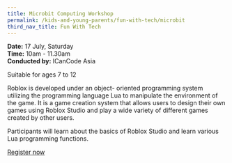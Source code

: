 ```yaml
---
title: Microbit Computing Workshop
permalink: /kids-and-young-parents/fun-with-tech/microbit
third_nav_title: Fun With Tech
---
```


**Date:** 17 July, Saturday  
**Time:** 10am - 11.30am   
**Conducted by:** ICanCode Asia

Suitable for ages 7 to 12

Roblox is developed under an object-
oriented programming system utilizing the 
programming language Lua to manipulate 
the environment of the game. It is a game 
creation system that allows users to design 
their own games using Roblox Studio and 
play a wide variety of different games 
created by other users.

Participants will learn about the basics of 
Roblox Studio and learn various Lua programming 
functions.

[Register now](https://www.eventbrite.sg/e/smart-nation-collaboration-icancode-roblox-coding-workshop-tickets-108095755314)